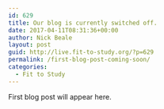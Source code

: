 ```yaml
---
id: 629
title: Our blog is currently switched off.
date: 2017-04-11T08:31:36+00:00
author: Nick Beale
layout: post
guid: http://live.fit-to-study.org/?p=629
permalink: /first-blog-post-coming-soon/
categories:
  - Fit to Study
---
```

First blog post will appear here.
